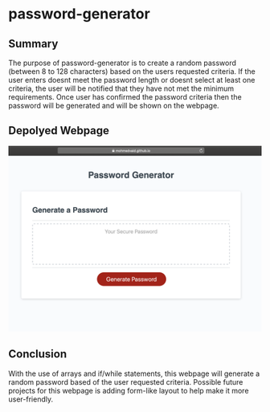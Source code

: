# password-generator

## Summary
The purpose of password-generator is to create a random password (between 8 to 128 characters) based on the users requested criteria. If the user enters doesnt meet the password length or doesnt select at least one criteria, the user will be notified that they have not met the minimum requirements. Once user has confirmed the password criteria then the password will be generated and will be shown on the webpage.

## Depolyed Webpage
![password generator image](password-generator-img.png)
 
## Conclusion
With the use of arrays and if/while statements, this webpage will generate a random password based of the user requested criteria. Possible future projects for this webpage is adding form-like layout to help make it more user-friendly.